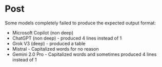 # Post

Some models completely failed to produce the expected output format:

- Microsoft Copilot (non deep)
- ChatGPT (non deep) - produced 4 lines instead of 1
- Grok V3 (deep) - produced a table
- Mistral - Capitalized words for no reason
- Gemini 2.0 Pro - Capitalized words and sometimes produced 4 lines instead of 1
